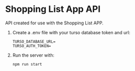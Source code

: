# Shopping List App API

API created for use with the Shopping List APP.

1. Create a .env file with your turso database token and url:
    ```
    TURSO_DATABASE_URL=
    TURSO_AUTH_TOKEN=
    ```

2. Run the server with:
    ```
    npm run start
    ```